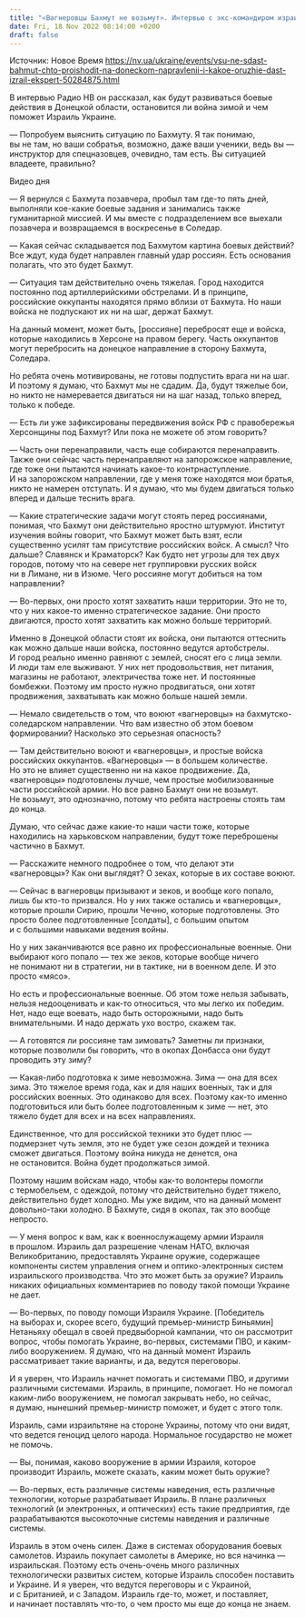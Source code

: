 ```yaml
---
title: "«Вагнеровцы Бахмут не возьмут». Интервью с экс-командиром израильского спецназа — о боях в Донецкой области и приближении зимы"
date: Fri, 18 Nov 2022 08:14:00 +0200
draft: false
---
```

Источник: Новое Время https://nv.ua/ukraine/events/vsu-ne-sdast-bahmut-chto-proishodit-na-doneckom-napravlenii-i-kakoe-oruzhie-dast-izrail-ekspert-50284875.html


 В интервью Радио НВ он рассказал, как будут развиваться боевые действия в Донецкой области, остановится ли война зимой и чем поможет Израиль Украине.

— Попробуем выяснить ситуацию по Бахмуту. Я так понимаю, вы не там, но ваши собратья, возможно, даже ваши ученики, ведь вы — инструктор для спецназовцев, очевидно, там есть. Вы ситуацией владеете, правильно?

 Видео дня   

— Я вернулся с Бахмута позавчера, пробыл там где-то пять дней, выполняли кое-какие боевые задания и занимались также гуманитарной миссией. И мы вместе с подразделением все выехали позавчера и возвращаемся в воскресенье в Соледар.

— Какая сейчас складывается под Бахмутом картина боевых действий? Все ждут, куда будет направлен главный удар россиян. Есть основания полагать, что это будет Бахмут. 

— Ситуация там действительно очень тяжелая. Город находится постоянно под артиллерийскими обстрелами. И в принципе, российские оккупанты находятся прямо вблизи от Бахмута. Но наши войска не подпускают их ни на шаг, держат Бахмут.

На данный момент, может быть, [россияне] перебросят еще и войска, которые находились в Херсоне на правом берегу. Часть оккупантов могут перебросить на донецкое направление в сторону Бахмута, Соледара.

Но ребята очень мотивированы, не готовы подпустить врага ни на шаг. И поэтому я думаю, что Бахмут мы не сдадим. Да, будут тяжелые бои, но никто не намеревается двигаться ни на шаг назад, только вперед, только к победе.

— Есть ли уже зафиксированы передвижения войск РФ с правобережья Херсонщины под Бахмут? Или пока не можете об этом говорить?

— Часть они перенаправили, часть еще собираются перенаправить. Также они сейчас часть перенаправляют на запорожское направление, где тоже они пытаются начинать какое-то контрнаступление. И на запорожском направлении, где у меня тоже находятся мои братья, никто не намерен отступать. И я думаю, что мы будем двигаться только вперед и дальше теснить врага.

— Какие стратегические задачи могут стоять перед россиянами, понимая, что Бахмут они действительно яростно штурмуют. Институт изучения войны говорит, что Бахмут может быть взят, если существенно усилят там присутствие российских войск. А смысл? Что дальше? Славянск и Краматорск? Как будто нет угрозы для тех двух городов, потому что на севере нет группировки русских войск ни в Лимане, ни в Изюме. Чего россияне могут добиться на том направлении?

— Во-первых, они просто хотят захватить наши территории. Это не то, что у них какое-то именно стратегическое задание. Они просто двигаются, просто хотят захватить как можно больше территорий.

Именно в Донецкой области стоят их войска, они пытаются оттеснить как можно дальше наши войска, постоянно ведутся артобстрелы. И город реально именно равняют с землей, сносят его с лица земли. И люди там еле выживают. У них нет продовольствия, нет питания, магазины не работают, электричества тоже нет. И постоянные бомбежки. Поэтому им просто нужно продвигаться, они хотят продвижения, захватывать как можно больше нашей земли.

— Немало свидетельств о том, что воюют «вагнеровцы» на бахмутско-соледарском направлении. Что вам известно об этом боевом формировании? Насколько это серьезная опасность?

— Там действительно воюют и «вагнеровцы», и простые войска российских оккупантов. «Вагнеровцы» — в большем количестве. Но это не влияет существенно ни на какое продвижение. Да, «вагнеровцы» подготовлены лучше, чем простые мобилизованные части российской армии. Но все равно Бахмут они не возьмут. Не возьмут, это однозначно, потому что ребята настроены стоять там до конца.

Думаю, что сейчас даже какие-то наши части тоже, которые находились на харьковском направлении, будут тоже переброшены частично в Бахмут.

— Расскажите немного подробнее о том, что делают эти «вагнеровцы»? Как они выглядят? О зеках, которые в их составе воюют.

— Сейчас в вагнеровцы призывают и зеков, и вообще кого попало, лишь бы кто-то призвался. Но у них также остались и «вагнеровцы», которые прошли Сирию, прошли Чечню, которые подготовлены. Это просто более подготовленные [солдаты], с большим опытом и с большими навыками ведения войны.

Но у них заканчиваются все равно их профессиональные военные. Они выбирают кого попало — тех же зеков, которые вообще ничего не понимают ни в стратегии, ни в тактике, ни в военном деле. И это просто «мясо».

Но есть и профессиональные военные. Об этом тоже нельзя забывать, нельзя недооценивать и как-то относиться, что мы легко их победим. Нет, надо еще воевать, надо быть осторожными, надо быть внимательными. И надо держать ухо востро, скажем так.

— А готовятся ли россияне там зимовать? Заметны ли признаки, которые позволили бы говорить, что в окопах Донбасса они будут проводить эту зиму?

— Какая-либо подготовка к зиме невозможна. Зима — она для всех зима. Это тяжелое время года, как и для наших военных, так и для российских военных. Это одинаково для всех. Поэтому как-то именно подготовиться или быть более подготовленным к зиме — нет, это тяжело будет для всех и на всех направлениях.

Единственное, что для российской техники это будет плюс — подмерзнет чуть земля, это не будет уже сезон дождей и техника сможет двигаться. Поэтому война никуда не денется, она не остановится. Война будет продолжаться зимой.

Поэтому нашим войскам надо, чтобы как-то волонтеры помогли с термобельем, с одеждой, потому что действительно будет тяжело, действительно будет холодно. Мы уже видим, что на данный момент довольно-таки холодно. В Бахмуте, сидя в окопах, так это вообще непросто.

— У меня вопрос к вам, как к военнослужащему армии Израиля в прошлом. Израиль дал разрешение членам НАТО, включая Великобританию, предоставлять Украине оружие, содержащее компоненты систем управления огнем и оптико-электронных систем израильского производства. Что это может быть за оружие? Израиль никаких официальных комментариев по поводу такой помощи Украине не дает.

— Во-первых, по поводу помощи Израиля Украине. [Победитель на выборах и, скорее всего, будущий премьер-министр Биньямин] Нетаньяху обещал в своей предвыборной кампании, что он рассмотрит вопрос, чтобы помогать Украине, во-первых, системами ПВО, и каким-либо вооружением. Я думаю, что на данный момент Израиль рассматривает такие варианты, и да, ведутся переговоры.

И я уверен, что Израиль начнет помогать и системами ПВО, и другими различными системами. Израиль, в принципе, помогает. Но не помогал каким-либо вооружением, не помогал закрывать небо, но сейчас, я думаю, нынешний премьер-министр поможет, и будет с этого толк.

Израиль, сами израильтяне на стороне Украины, потому что они видят, что ведется геноцид целого народа. Нормальное государство не может не помочь.

— Вы, понимая, каково вооружение в армии Израиля, которое производит Израиль, можете сказать, каким может быть оружие?

— Во-первых, есть различные системы наведения, есть различные технологии, которые разрабатывает Израиль. В плане различных технологий (и электронных, и оптических) есть такие предприятия, где разрабатываются высокоточные системы наведения и различные системы.

Израиль в этом очень силен. Даже в системах оборудования боевых самолетов. Израиль покупает самолеты в Америке, но вся начинка — израильская. Поэтому есть очень-очень много различных технологически развитых систем, которые Израиль способен поставить и Украине. И я уверен, что ведутся переговоры и с Украиной, и с Британией, и с Западом. Израиль где-то, может, и поставляет, и начинает поставлять что-то, о чем просто мы еще до конца не знаем.
